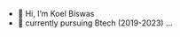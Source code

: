- 👋 Hi, I’m Koel Biswas
- 🌱 currently pursuing Btech (2019-2023) ...

<!---
koelbiswas/koelbiswas is a ✨ special ✨ repository because its `README.md` (this file) appears on your GitHub profile.
You can click the Preview link to take a look at your changes.
--->
